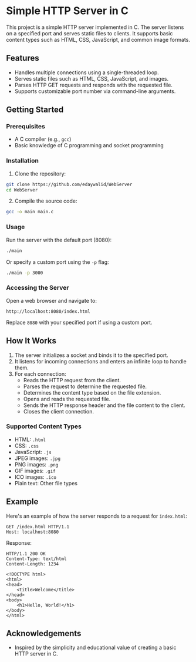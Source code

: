 # Simple HTTP Server in C

This project is a simple HTTP server implemented in C. The server listens on a specified port and serves static files to clients. It supports basic content types such as HTML, CSS, JavaScript, and common image formats.

## Features

- Handles multiple connections using a single-threaded loop.
- Serves static files such as HTML, CSS, JavaScript, and images.
- Parses HTTP GET requests and responds with the requested file.
- Supports customizable port number via command-line arguments.

## Getting Started

### Prerequisites

- A C compiler (e.g., `gcc`)
- Basic knowledge of C programming and socket programming

### Installation

1. Clone the repository:

```sh
git clone https://github.com/edaywalid/WebServer
cd WebServer
```

2. Compile the source code:

```sh
gcc -o main main.c
```

### Usage

Run the server with the default port (8080):

```sh
./main
```

Or specify a custom port using the `-p` flag:

```sh
./main -p 3000
```

### Accessing the Server

Open a web browser and navigate to:

```
http://localhost:8080/index.html
```

Replace `8080` with your specified port if using a custom port.

## How It Works

1. The server initializes a socket and binds it to the specified port.
2. It listens for incoming connections and enters an infinite loop to handle them.
3. For each connection:
   - Reads the HTTP request from the client.
   - Parses the request to determine the requested file.
   - Determines the content type based on the file extension.
   - Opens and reads the requested file.
   - Sends the HTTP response header and the file content to the client.
   - Closes the client connection.

### Supported Content Types

- HTML: `.html`
- CSS: `.css`
- JavaScript: `.js`
- JPEG images: `.jpg`
- PNG images: `.png`
- GIF images: `.gif`
- ICO images: `.ico`
- Plain text: Other file types

## Example

Here's an example of how the server responds to a request for `index.html`:

```
GET /index.html HTTP/1.1
Host: localhost:8080
```

Response:

```
HTTP/1.1 200 OK
Content-Type: text/html
Content-Length: 1234

<!DOCTYPE html>
<html>
<head>
    <title>Welcome</title>
</head>
<body>
    <h1>Hello, World!</h1>
</body>
</html>
```

## Acknowledgements

- Inspired by the simplicity and educational value of creating a basic HTTP server in C.
